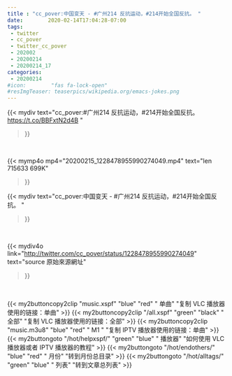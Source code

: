 ```yaml
---
title : "cc_pover:中国变天 - #广州214 反抗运动，#214开始全国反抗。 "
date:        2020-02-14T17:04:28-07:00
tags:
 - twitter
 - cc_pover
 - twitter_cc_pover
 - 202002
 - 20200214
 - 20200214_17
categories:
 - 20200214
#icon:        "fas fa-lock-open"
#resImgTeaser: teaserpics/wikipedia.org/emacs-jokes.png
---
```


{{< mydiv text="cc_pover:#广州214 反抗运动，#214开始全国反抗。  https://t.co/BBFxtN2d4B "
>}}
<br>


{{< mymp4o mp4="20200215_1228478955990274049.mp4"
text="len 715633    699K"
>}}


{{< mydiv text="cc_pover:中国变天 - #广州214 反抗运动，#214开始全国反抗。 "
>}}
<br>

{{< mydiv4o link="http://twitter.com/cc_pover/status/1228478955990274049"
text="source 原始來源網址"
>}}


<br>



{{< my2buttoncopy2clip "music.xspf"        "blue"   "red"    " 单曲"  "复制 VLC 播放器使用的链接：单曲" >}} {{< my2buttoncopy2clip "/all.xspf"         "green"  "black"  " 全部"  "复制 VLC 播放器使用的链接：全部" >}} {{< my2buttoncopy2clip "music.m3u8"        "blue"   "red"    " M1 "    "复制 IPTV 播放器使用的链接：单曲" >}} {{< my2buttongoto      "/hot/helpxspf/"    "green"  "blue"   " 播放器" "如何使用 VLC 播放器或者 IPTV 播放器的教程" >}} {{< my2buttongoto      "/hot/endothers/"   "blue"   "red"    " 月份"   "转到月份总目录" >}} {{< my2buttongoto      "/hot/alltags/"     "green"  "blue"   " 列表"   "转到文章总列表" >}} 
